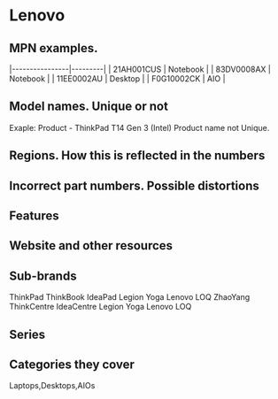 # Lenovo
## MPN examples.
|----------------|---------|
| 21AH001CUS     | Notebook |
| 83DV0008AX     | Notebook |
| 11EE0002AU     | Desktop  |
| F0G10002CK     | AIO      |

## Model names. Unique or not
Exaple: Product - ThinkPad T14 Gen 3 (Intel)
Product name not Unique. 

## Regions. How this is reflected in the numbers

## Incorrect part numbers. Possible distortions

## Features

## Website and other resources

## Sub-brands
ThinkPad
ThinkBook
IdeaPad
Legion
Yoga
Lenovo
LOQ
ZhaoYang
ThinkCentre
IdeaCentre
Legion
Yoga
Lenovo
LOQ

## Series

## Categories they cover
Laptops,Desktops,AIOs


